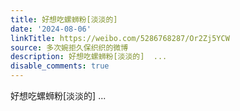 ```yaml
---
title: 好想吃螺蛳粉[淡淡的]
date: '2024-08-06'
linkTitle: https://weibo.com/5286768287/Or2Zj5YCW
source: 多次婉拒久保织织的微博
description: 好想吃螺蛳粉[淡淡的]  ...
disable_comments: true
---
```

好想吃螺蛳粉[淡淡的]  ...